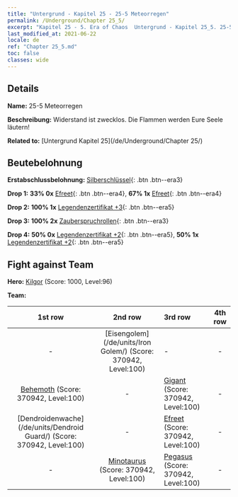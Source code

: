 ```yaml
---
title: "Untergrund - Kapitel 25 - 25-5 Meteorregen"
permalink: /Underground/Chapter 25_5/
excerpt: "Kapitel 25 - 5. Era of Chaos  Untergrund - Kapitel 25_5. 25-5 Meteorregen"
last_modified_at: 2021-06-22
locale: de
ref: "Chapter 25_5.md"
toc: false
classes: wide
---
```


## Details

 **Name:** 25-5 Meteorregen

 **Beschreibung:** Widerstand ist zwecklos. Die Flammen werden Eure Seele läutern!

 **Related to:** [Untergrund Kapitel 25](/de/Underground/Chapter 25/)

## Beutebelohnung

 **Erstabschlussbelohnung:** [Silberschlüssel](/ItemsDE/con_693/){: .btn .btn--era3}

 **Drop 1:** **33% 0x** [Efreet](/ItemsDE/unt_231/){: .btn .btn--era4}, **67% 1x** [Efreet](/ItemsDE/unt_231/){: .btn .btn--era4}

 **Drop 2:** **100% 1x** [Legendenzertifikat +3](/ItemsDE/mat_88/){: .btn .btn--era5}

 **Drop 3:** **100% 2x** [Zauberspruchrollen](/ItemsDE/con_694/){: .btn .btn--era3}

 **Drop 4:** **50% 0x** [Legendenzertifikat +2](/ItemsDE/mat_81/){: .btn .btn--era5}, **50% 1x** [Legendenzertifikat +2](/ItemsDE/mat_81/){: .btn .btn--era5}


## Fight against Team
 **Hero:** [Kilgor](/de/heroes/Kilgor/) (Score: 1000, Level:96)

 **Team:**


  | 1st row | 2nd row | 3rd row | 4th row |
  |:----:|:----:|:----|:----:|
  | - | [Eisengolem](/de/units/Iron Golem/) (Score: 370942, Level:100)  | - | - |
  | [Behemoth](/de/units/Behemoth/) (Score: 370942, Level:100)  | - | [Gigant](/de/units/Giant/) (Score: 370942, Level:100)  | - |
  | [Dendroidenwache](/de/units/Dendroid Guard/) (Score: 370942, Level:100)  | - | [Efreet](/de/units/Efreeti/) (Score: 370942, Level:100)  | - |
  | - | [Minotaurus](/de/units/Minotaur/) (Score: 370942, Level:100)  | [Pegasus](/de/units/Pegasus/) (Score: 370942, Level:100)  | - |



